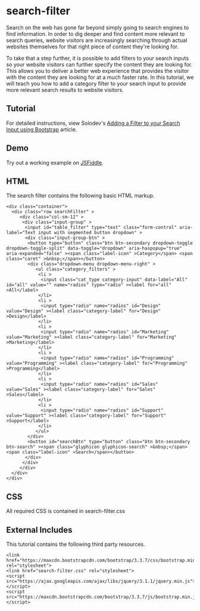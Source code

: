 # search-filter
Search on the web has gone far beyond simply going to search engines to find information. In order to dig deeper and find content more relevant to search queries, website visitors are increasingly searching through actual websites themselves for that right piece of content they're looking for. 

To take that a step further, it is possible to add filters to your search inputs so your website visitors can further specify the content they are looking for. This allows you to deliver a better web experience that provides the visitor with the content they are looking for at a much faster rate.  In this tutorial, we will teach you how to add a category filter to your search input to provide more relevant search results to website visitors.

## Tutorial

For detailed instructions, view Solodev's [Adding a Filter to your Search Input using Bootstrap](https://www.solodev.com/blog/web-design/adding-a-filter-to-your-search-input-using-bootstrap.stml) article.

## Demo

Try out a working example on [JSFiddle](https://jsfiddle.net/solodev/m7d3csmm/).

## HTML

The search filter contains the following basic HTML markup.

```
<div class="container">
  <div class="row searchFilter" >
     <div class="col-sm-12" >
      <div class="input-group" >
       <input id="table_filter" type="text" class="form-control" aria-label="Text input with segmented button dropdown" >
       <div class="input-group-btn" >
        <button type="button" class="btn btn-secondary dropdown-toggle dropdown-toggle-split" data-toggle="dropdown" aria-haspopup="true" aria-expanded="false" ><span class="label-icon" >Category</span> <span class="caret" >&nbsp;</span></button>
        <div class="dropdown-menu dropdown-menu-right" >
           <ul class="category_filters" >
            <li >
             <input class="cat_type category-input" data-label="All" id="all" value="" name="radios" type="radio" ><label for="all" >All</label>
            </li>
            <li >
             <input type="radio" name="radios" id="Design" value="Design" ><label class="category-label" for="Design" >Design</label>
            </li>
            <li >
             <input type="radio" name="radios" id="Marketing" value="Marketing" ><label class="category-label" for="Marketing" >Marketing</label>
            </li>
            <li >
             <input type="radio" name="radios" id="Programming" value="Programming" ><label class="category-label" for="Programming" >Programming</label>
            </li>
            <li >
             <input type="radio" name="radios" id="Sales" value="Sales" ><label class="category-label" for="Sales" >Sales</label>
            </li>
            <li >
             <input type="radio" name="radios" id="Support" value="Support" ><label class="category-label" for="Support" >Support</label>
            </li>
           </ul>
        </div>
        <button id="searchBtn" type="button" class="btn btn-secondary btn-search" ><span class="glyphicon glyphicon-search" >&nbsp;</span> <span class="label-icon" >Search</span></button>
       </div>
      </div>
     </div>
  </div>
</div>
```
## CSS

All required CSS is contained in search-filter.css

## External Includes

This tutorial contains the following third party resources.

```
<link href="https://maxcdn.bootstrapcdn.com/bootstrap/3.3.7/css/bootstrap.min.css" rel="stylesheet">
<link href="search-filter.css" rel="stylesheet">
<script src="https://ajax.googleapis.com/ajax/libs/jquery/3.1.1/jquery.min.js"></script>
<script src="https://maxcdn.bootstrapcdn.com/bootstrap/3.3.7/js/bootstrap.min.js"></script>
```

